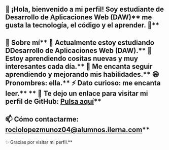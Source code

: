 👋 ¡Hola, bienvenido a mi perfil!
Soy estudiante de Desarrollo de Aplicaciones Web (DAW)**
me gusta la tecnología, el código y el aprender. 🚀**
-----------------------------------------------------------------------
🧠 Sobre mí**
🔭 Actualmente estoy estudiando DDesarrollo de Aplicaciones Web (DAW).**
🌱 Estoy aprendiendo cositas nuevas y muy interesantes cada día.**
👯 Me encanta seguir aprendiendo y mejorando mis habilidades.**
😄 Pronombres: ella.**
⚡ Dato curioso: me encanta leer.**
**
💬 Te dejo un enlace para visitar mi perfil de GitHub: [Pulsa aquí](https://github.com/rlopez-ilerna)**
-----------------------------------------------------------------------
📫 Cómo contactarme: rociolopezmunoz04@alumnos.ilerna.com**
-----------------------------------------------------------------------
✨ Gracias por visitar mi perfil.**
